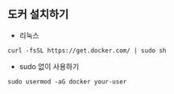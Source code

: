 ## 도커 설치하기

- 리눅스

`curl -fsSL https://get.docker.com/ | sudo sh`

- sudo 없이 사용하기

`sudo usermod -aG docker your-user`
